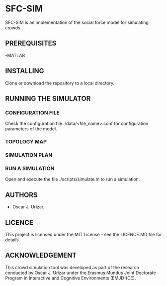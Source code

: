 # SFC-SIM
SFC-SIM is an implementation of the social force model for simulating crowds.

## PREREQUISITES
-MATLAB

## INSTALLING
Clone or download the repository to a local directory.

## RUNNING THE SIMULATOR

### CONFIGURATION FILE
Check the configuration file ./data/<file_name>.conf for configuration parameters of the model.

### TOPOLOGY MAP


### SIMULATION PLAN


### RUN A SIMULATION
Open and execute the file ./scripts/simulate.m to run a simulation.

## AUTHORS
- Oscar J. Urizar.

## LICENCE
This project is licensed under the MIT License - see the LICENCE.MD file for details.

## ACKNOWLEDGEMENT
This crowd simulation tool was developed as part of the research conducted by Oscar J. Urizar under the Erasmus Mundus Joint Doctorate Program in Interactive and Cognitive Environments (EMJD-ICE).
